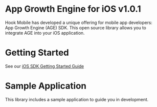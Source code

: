 # App Growth Engine for iOS v1.0.1

Hook Mobile has developed a unique offering for mobile app developers: App Growth Engine (AGE) SDK.
This open source library allows you to integrate AGE into your iOS application.


# Getting Started

See our <a href="http://hookmobile.com/ios-tutorial.html" target="_blank">iOS SDK Getting Started Guide</a>


# Sample Application

This library includes a sample application to guide you in development.

